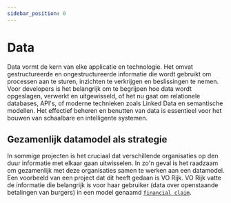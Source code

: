 ```yaml
---
sidebar_position: 0
---
```



# Data

Data vormt de kern van elke applicatie en technologie. Het omvat gestructureerde en ongestructureerde informatie die wordt gebruikt om processen aan te sturen, inzichten te verkrijgen en beslissingen te nemen. Voor developers is het belangrijk om te begrijpen hoe data wordt opgeslagen, verwerkt en uitgewisseld, of het nu gaat om relationele databases, API's, of moderne technieken zoals Linked Data en semantische modellen. Het effectief beheren en benutten van data is essentieel voor het bouwen van schaalbare en intelligente systemen.

## Gezamenlijk datamodel als strategie

In sommige projecten is het cruciaal dat verschillende organisaties op den duur informatie met elkaar gaan uitwisselen. In zo'n geval is het raadzaam om gezamenlijk met deze organisaties samen te werken aan een datamodel. Een voorbeeld van een project dat dit heeft gedaan is VO Rijk. VO Rijk vatte de informatie die belangrijk is voor haar gebruiker (data over openstaande betalingen van burgers) in een model genaamd [`financial claim`](https://vorijk.nl/docs/financiele-verplichtingen/document_types/financial_claims_information_document/). 